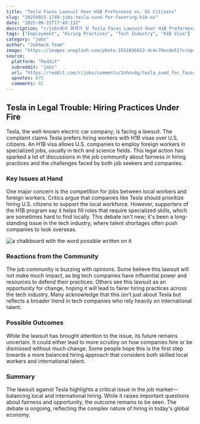 ```yaml
---
title: "Tesla Faces Lawsuit Over H1B Preference vs. US Citizens"
slug: "20250915-1749-jobs-tesla-sued-for-favoring-h1b-ov"
date: "2025-09-15T17:49:13Z"
description: "r/jobs에서 화제가 된 Tesla Faces Lawsuit Over H1B Preference vs. US Citizens에 대한 깊이 있는 분석과 인사이트"
tags: ["Employment", "Hiring Practices", "Tech Industry", "H1B Visa"]
category: "jobs"
author: "Jobhack Team"
image: "https://images.unsplash.com/photo-1551836022-4c4c79ecde51?crop=entropy&cs=tinysrgb&fit=max&fm=jpg&ixid=M3w3OTU0NDF8MHwxfHNlYXJjaHwyNHx8am9iJTIwc2VhcmNofGVufDF8MHx8fDE3NTc5NTg1NDB8MA&ixlib=rb-4.1.0&q=80&w=1080"
source:
  platform: "Reddit"
  subreddit: "jobs"
  url: "https://reddit.com/r/jobs/comments/1nhnx4g/tesla_sued_for_favoring_h1b_over_us_citizens/"
  upvotes: 675
  comments: 41
---
```


## Tesla in Legal Trouble: Hiring Practices Under Fire

Tesla, the well-known electric car company, is facing a lawsuit. The complaint claims Tesla prefers hiring workers with H1B visas over U.S. citizens. An H1B visa allows U.S. companies to employ foreign workers in specialized jobs, usually in tech and science fields. This legal action has sparked a lot of discussions in the job community about fairness in hiring practices and the challenges faced by both job seekers and companies.

### Key Issues at Hand

One major concern is the competition for jobs between local workers and foreign workers. Critics argue that companies like Tesla should prioritize hiring U.S. citizens to support the local workforce. However, supporters of the H1B program say it helps fill roles that require specialized skills, which are sometimes hard to find locally. This debate isn't new; it's been a long-standing issue in the tech industry, where talent shortages often push companies to look overseas.

![a chalkboard with the word possible written on it](https://images.unsplash.com/photo-1633158834806-766387547d2c?crop=entropy&cs=tinysrgb&fit=max&fm=jpg&ixid=M3w3OTU0NDF8MHwxfHNlYXJjaHw0MHx8Y2FyZWVyfGVufDF8MHx8fDE3NTc5NTg1NDF8MA&ixlib=rb-4.1.0&q=80&w=1080)

### Reactions from the Community

The job community is buzzing with opinions. Some believe this lawsuit will not make much impact, as big tech companies have influential power and resources to defend their practices. Others see this lawsuit as an opportunity for change, hoping it will lead to fairer hiring practices across the tech industry. Many acknowledge that this isn't just about Tesla but reflects a broader trend in tech companies who rely heavily on international talent.

### Possible Outcomes

While the lawsuit has brought attention to the issue, its future remains uncertain. It could either lead to more scrutiny on how companies hire or be dismissed without much change. Some people hope this is the first step towards a more balanced hiring approach that considers both skilled local workers and international talent.

### Summary

The lawsuit against Tesla highlights a critical issue in the job market—balancing local and international hiring. While it raises important questions about fairness and opportunity, the outcome remains to be seen. The debate is ongoing, reflecting the complex nature of hiring in today's global economy.